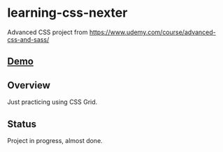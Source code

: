 # learning-css-nexter
Advanced CSS project from https://www.udemy.com/course/advanced-css-and-sass/

## [Demo](https://hichambenjelloun.github.io/learning-css-nexter/)

## Overview
Just practicing using CSS Grid.

## Status
Project in progress, almost done.

